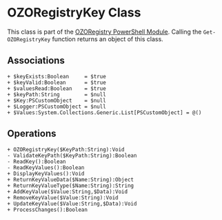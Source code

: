 # OZORegistryKey Class
This class is part of the [OZORegistry PowerShell Module](../README.md). Calling the `Get-OZORegistryKey` function returns an object of this class.

## Associations
```
+ $keyExists:Boolean     = $true
+ $keyValid:Boolean      = $true
+ $valuesRead:Boolean    = $true
+ $keyPath:String        = $null
+ $Key:PSCustomObject    = $null
+ $Logger:PSCustomObject = $null
+ $Values:System.Collections.Generic.List[PSCustomObject] = @()
```
## Operations
```
+ OZORegistryKey($KeyPath:String):Void
- ValidateKeyPath($KeyPath:String):Boolean
- ReadKey():Boolean
- ReadKeyValues():Boolean
+ DisplayKeyValues():Void
+ ReturnKeyValueData($Name:String):Object
+ ReturnKeyValueType($Name:String):String
+ AddKeyValue($Value:String,$Data):Void
+ RemoveKeyValue($Value:String):Void
+ UpdateKeyValue($Value:String,$Data):Void
+ ProcessChanges():Boolean
```
